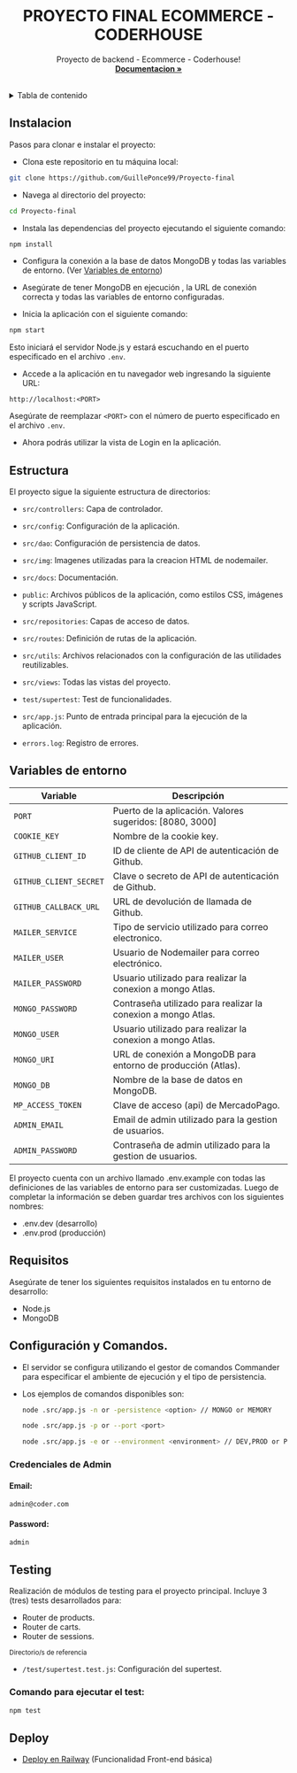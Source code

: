 <!-- PROJECT LOGO -->
<br />
<div align="center">
  <h1 align="center">PROYECTO FINAL ECOMMERCE - CODERHOUSE</h1>

  <p align="center">
    Proyecto de backend - Ecommerce - Coderhouse!
    <br />
    <a href="https://github.com/GuillePonce99/Proyecto-final"><strong>Documentacion »</strong></a>
    <br />
    <br />
  </p>
</div>

<!-- TABLE OF CONTENTS -->
<details>
  <summary>Tabla de contenido</summary>
  <ol>
    <li><a href="#instalacion">Instalacion</a></li>
    <li><a href="#requisitos">Requisitos</a></li>
    <li><a href="#Estructura">Estructura</a></li>
    <li><a href="#variables-de-entorno-">Variables de entorno</a></li>
    <li><a href="#configuración-y-comandos">Configuracion y Comandos</a></li>
    <li><a href="#credenciales-de-admin">Credenciales de Admin</a></li>
    <li><a href="#testing">Testing</a></li>
    <li><a href="#deploy">Deploy</a></li>
  </ol>
</details>

## Instalacion

Pasos para clonar e instalar el proyecto:

- Clona este repositorio en tu máquina local:

```bash
git clone https://github.com/GuillePonce99/Proyecto-final
```

- Navega al directorio del proyecto:

```bash
cd Proyecto-final
```

- Instala las dependencias del proyecto ejecutando el siguiente comando:

```bash
npm install
```

- Configura la conexión a la base de datos MongoDB y todas las variables de entorno. (Ver [Variables de entorno](#env))

- Asegúrate de tener MongoDB en ejecución , la URL de conexión correcta y todas las variables de entorno configuradas.

- Inicia la aplicación con el siguiente comando:

```bash
npm start
```

Esto iniciará el servidor Node.js y estará escuchando en el puerto especificado en el archivo `.env`.

- Accede a la aplicación en tu navegador web ingresando la siguiente URL:

```
http://localhost:<PORT>
```

Asegúrate de reemplazar `<PORT>` con el número de puerto especificado en el archivo `.env`.

- Ahora podrás utilizar la vista de Login en la aplicación.


## Estructura

El proyecto sigue la siguiente estructura de directorios:

- `src/controllers`: Capa de controlador.

- `src/config`: Configuración de la aplicación.

- `src/dao`: Configuración de persistencia de datos.

- `src/img`: Imagenes utilizadas para la creacion HTML de nodemailer.

- `src/docs`: Documentación.

- `public`: Archivos públicos de la aplicación, como estilos CSS, imágenes y scripts JavaScript.

- `src/repositories`: Capas de acceso de datos.

- `src/routes`: Definición de rutas de la aplicación.

- `src/utils`: Archivos relacionados con la configuración de las utilidades reutilizables.

- `src/views`: Todas las vistas del proyecto.

- `test/supertest`: Test de funcionalidades.

- `src/app.js`: Punto de entrada principal para la ejecución de la aplicación.

- `errors.log`: Registro de errores.

## Variables de entorno <a name="env"></a>

| Variable               | Descripción                                                   |
| ---------------------- | ------------------------------------------------------------- |
| `PORT`                 | Puerto de la aplicación. Valores sugeridos: [8080, 3000]      |
| `COOKIE_KEY`           | Nombre de la cookie key.                                      |
| `GITHUB_CLIENT_ID`     | ID de cliente de API de autenticación de Github.              |
| `GITHUB_CLIENT_SECRET` | Clave o secreto de API de autenticación de Github.            |
| `GITHUB_CALLBACK_URL`  | URL de devolución de llamada de Github.                       |
| `MAILER_SERVICE`       | Tipo de servicio utilizado para correo electronico.           |
| `MAILER_USER`          | Usuario de Nodemailer para correo electrónico.                |
| `MAILER_PASSWORD`      | Usuario utilizado para realizar la conexion a mongo Atlas.    |
| `MONGO_PASSWORD`       | Contraseña utilizado para realizar la conexion a mongo Atlas. |
| `MONGO_USER`           | Usuario utilizado para realizar la conexion a mongo Atlas.    |
| `MONGO_URI`            | URL de conexión a MongoDB para entorno de producción (Atlas). |
| `MONGO_DB`             | Nombre de la base de datos en MongoDB.                        |
| `MP_ACCESS_TOKEN`      | Clave de acceso (api) de MercadoPago.                         |
| `ADMIN_EMAIL`          | Email de admin utilizado para la gestion de usuarios.         |
| `ADMIN_PASSWORD`       | Contraseña de admin utilizado para la gestion de usuarios.    |

El proyecto cuenta con un archivo llamado .env.example con todas las definiciones de las variables de entorno para ser customizadas. Luego de completar la información se deben guardar tres archivos con los siguientes nombres:

- .env.dev (desarrollo)
- .env.prod (producción)

## Requisitos

Asegúrate de tener los siguientes requisitos instalados en tu entorno de desarrollo:

- Node.js
- MongoDB


## Configuración y Comandos.

- El servidor se configura utilizando el gestor de comandos Commander para especificar el ambiente de ejecución y el tipo de persistencia.

- Los ejemplos de comandos disponibles son:

  ```bash
  node .src/app.js -n or -persistence <option> // MONGO or MEMORY
  ```

  ```bash
  node .src/app.js -p or --port <port> 
  ```

  ```bash
  node .src/app.js -e or --environment <environment> // DEV,PROD or PRODUCTION

  ```



### Credenciales de Admin

#### Email:

```
admin@coder.com
```

#### Password:

```
admin
```


## Testing

Realización de módulos de testing para el proyecto principal.
Incluye 3 (tres) tests desarrollados para:

- Router de products.
- Router de carts.
- Router de sessions.

<small>Directorio/s de referencia</small>

- `/test/supertest.test.js`: Configuración del supertest.


### Comando para ejecutar el test:

```bash
npm test
```

## Deploy

- [Deploy en Railway](https://proyecto-final-backend-production-33d4.up.railway.app/) (Funcionalidad Front-end básica)

